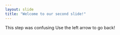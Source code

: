 ```yaml
---
layout: slide
title: "Welcome to our second slide!"
---
```

This step was confusing
Use the left arrow to go back!
